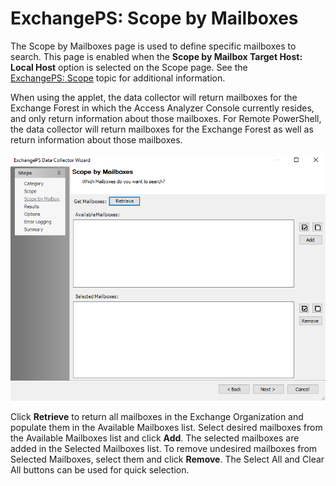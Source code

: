 # ExchangePS: Scope by Mailboxes

The Scope by Mailboxes page is used to define specific mailboxes to search. This page is enabled when the __Scope by Mailbox Target Host: Local Host__ option is selected on the Scope page. See the [ExchangePS: Scope](/docs/product_docs/accessanalyzer/accessanalyzer/enterpriseauditor/admin/datacollector/exchangeps/scope.md) topic for additional information.

When using the applet, the data collector will return mailboxes for the Exchange Forest in which the Access Analyzer Console currently resides, and only return information about those mailboxes. For Remote PowerShell, the data collector will return mailboxes for the Exchange Forest as well as return information about those mailboxes.

![ExchangePS Data Collector Wizard Scope by Mailboxes page](/static/img/product_docs/accessanalyzer/accessanalyzer/enterpriseauditor/admin/datacollector/exchangeps/scopemailboxes.png)

Click __Retrieve__ to return all mailboxes in the Exchange Organization and populate them in the Available Mailboxes list. Select desired mailboxes from the Available Mailboxes list and click __Add__. The selected mailboxes are added in the Selected Mailboxes list. To remove undesired mailboxes from Selected Mailboxes, select them and click __Remove__. The Select All and Clear All buttons can be used for quick selection.
